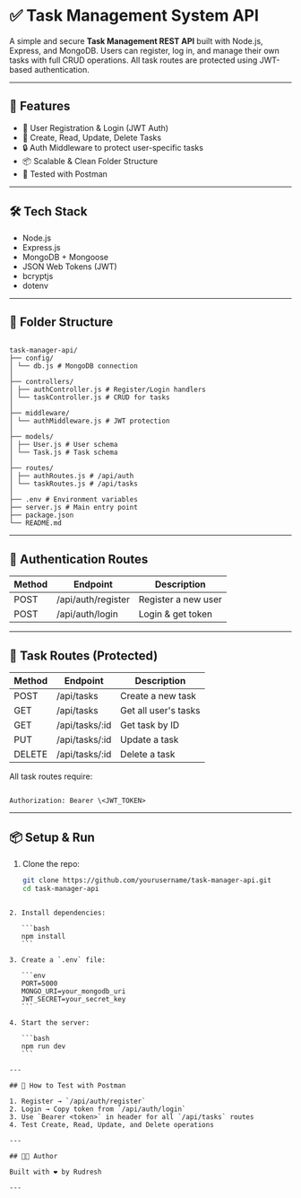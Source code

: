 # ✅ Task Management System API

A simple and secure **Task Management REST API** built with Node.js, Express, and MongoDB. Users can register, log in, and manage their own tasks with full CRUD operations. All task routes are protected using JWT-based authentication.

---

## 🚀 Features

- 🔐 User Registration & Login (JWT Auth)
- 📝 Create, Read, Update, Delete Tasks
- 🔒 Auth Middleware to protect user-specific tasks
- 📦 Scalable & Clean Folder Structure
- 🧪 Tested with Postman

---

## 🛠 Tech Stack

- Node.js
- Express.js
- MongoDB + Mongoose
- JSON Web Tokens (JWT)
- bcryptjs
- dotenv

---

## 📁 Folder Structure

```

task-manager-api/
├── config/
│ └── db.js # MongoDB connection
│
├── controllers/
│ ├── authController.js # Register/Login handlers
│ └── taskController.js # CRUD for tasks
│
├── middleware/
│ └── authMiddleware.js # JWT protection
│
├── models/
│ ├── User.js # User schema
│ └── Task.js # Task schema
│
├── routes/
│ ├── authRoutes.js # /api/auth
│ └── taskRoutes.js # /api/tasks
│
├── .env # Environment variables
├── server.js # Main entry point
├── package.json
└── README.md

```

---

## 🔐 Authentication Routes

| Method | Endpoint           | Description         |
| ------ | ------------------ | ------------------- |
| POST   | /api/auth/register | Register a new user |
| POST   | /api/auth/login    | Login & get token   |

---

## 📝 Task Routes (Protected)

| Method | Endpoint       | Description          |
| ------ | -------------- | -------------------- |
| POST   | /api/tasks     | Create a new task    |
| GET    | /api/tasks     | Get all user's tasks |
| GET    | /api/tasks/:id | Get task by ID       |
| PUT    | /api/tasks/:id | Update a task        |
| DELETE | /api/tasks/:id | Delete a task        |

All task routes require:

```

Authorization: Bearer \<JWT_TOKEN>

```

---

## 📦 Setup & Run

1. Clone the repo:
   ```bash
   git clone https://github.com/yourusername/task-manager-api.git
   cd task-manager-api
   ```

````

2. Install dependencies:

   ```bash
   npm install
   ```

3. Create a `.env` file:

   ```env
   PORT=5000
   MONGO_URI=your_mongodb_uri
   JWT_SECRET=your_secret_key
   ```

4. Start the server:

   ```bash
   npm run dev
   ```

---

## 🧪 How to Test with Postman

1. Register → `/api/auth/register`
2. Login → Copy token from `/api/auth/login`
3. Use `Bearer <token>` in header for all `/api/tasks` routes
4. Test Create, Read, Update, and Delete operations

---

## 👨‍💻 Author

Built with ❤️ by Rudresh

---
````
